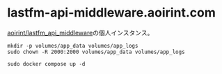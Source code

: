 # lastfm-api-middleware.aoirint.com

[aoirint/lastfm_api_middleware](https://github.com/aoirint/lastfm_api_middleware)の個人インスタンス。

```shell
mkdir -p volumes/app_data volumes/app_logs
sudo chown -R 2000:2000 volumes/app_data volumes/app_logs

sudo docker compose up -d
```
